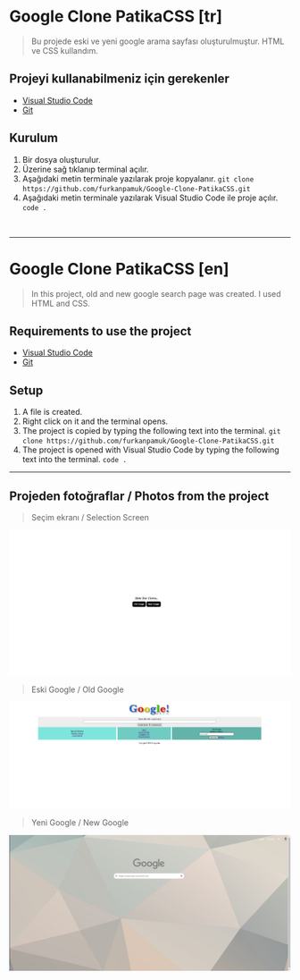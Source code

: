 # Google Clone PatikaCSS [tr]

 > Bu projede eski ve yeni google arama sayfası oluşturulmuştur. HTML ve CSS kullandım.

## Projeyi kullanabilmeniz için gerekenler

- [Visual Studio Code](https://code.visualstudio.com/download)
- [Git](https://git-scm.com/downloads)

## Kurulum

1. Bir dosya oluşturulur.
2. Üzerine sağ tıklanıp terminal açılır.
3. Aşağıdaki metin terminale yazılarak proje kopyalanır.
`git clone https://github.com/furkanpamuk/Google-Clone-PatikaCSS.git` 
4. Aşağıdaki metin terminale yazılarak Visual Studio Code ile proje açılır.  
`code .`
    
<br>
<hr>

# Google Clone PatikaCSS [en]
> In this project, old and new google search page was created. I used HTML and CSS. 

## Requirements to use the project

- [Visual Studio Code](https://code.visualstudio.com/download)
- [Git](https://git-scm.com/downloads)

## Setup

1. A file is created.
2. Right click on it and the terminal opens.
3. The project is copied by typing the following text into the terminal.
    `git clone https://github.com/furkanpamuk/Google-Clone-PatikaCSS.git`
4. The project is opened with Visual Studio Code by typing the following text into the terminal.
    `code .`

<hr>

## Projeden fotoğraflar / Photos from the project

>Seçim ekranı / Selection Screen

![Home Page](/ProjectImages/Home%20Page.png)

>Eski Google / Old Google

![Old Google](/ProjectImages/Old%20Google.png)

>Yeni Google / New Google

![New Google](/ProjectImages/New%20Google.png)
